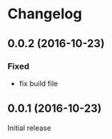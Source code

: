 # Changelog

## 0.0.2 (2016-10-23)
### Fixed
- fix build file

## 0.0.1 (2016-10-23)

Initial release
